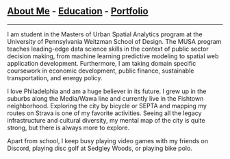 ## [About Me](/index.md) - [Education](/education.md) - [Portfolio](/portfolio.md)

---

 I am student in the Masters of Urban Spatial Analytics program at the University of Pennsylvania Weitzman School of Design. The MUSA program teaches leading-edge data science skills in the context of public sector decision making, from machine learning predictive modeling to spatial web application development. Furthermore, I am taking domain specific coursework in economic development, public finance, sustainable transportation, and energy policy. 
 
 I love Philadelphia and am a huge believer in its future. I grew up in the suburbs along the Media/Wawa line and currently live in the Fishtown neighborhood. Exploring the city by bicycle or SEPTA and mapping my routes on Strava is one of my favorite activities. Seeing all the legacy infrastructure and cultural diversity, my mental map of the city is quite strong, but there is always more to explore. 
 
  Apart from school, I keep busy playing video games with my friends on Discord, playing disc golf at Sedgley Woods, or playing bike polo. 




